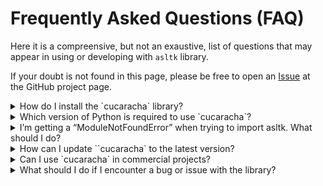# Frequently Asked Questions (FAQ)

Here it is a compreensive, but not an exaustive, list of questions that may appear in using or developing with `asltk` library.

If your doubt is not found in this page, please be free to open an [Issue](https://github.com/LOAMRI/asltk/issues/new/choose) at the GitHub project page.

<details>
  <summary>How do I install the `cucaracha` library?</summary>
  
  You can install `cucaracha` using pip by running the following command:

  ```bash
  pip install cucaracha 
  ```
  
  For more detailed instructions, refer to the Installation Guide
</details>

<details>
  <summary>Which version of Python is required to use `cucaracha`?</summary>
  
  `cucaracha` requires Python 3.10 or higher. You can check your Python version by running:

  ```bash
  python --version
  ```
</details>

<details>
  <summary>I’m getting a “ModuleNotFoundError” when trying to import asltk. What should I do?</summary>
  
  Make sure that `cucaracha` is installed correctly. Run the following command to verify installation:

  ```bash
  pip show cucaracha
  ```  
  
  If it’s not installed, follow the instructions in the Installation Guide. If you're using a virtual environment, ensure it is activated.  
</details>


<details>
  <summary>How can I update ``cucaracha` to the latest version?</summary>
  
  You can update the library by running:

  ```bash
  pip install --upgrade cucaracha
  ```  
  
  If it’s not installed, follow the instructions in the Installation Guide. If you're using a virtual environment, ensure it is activated.  
</details>


<details>
  <summary>Can I use `cucaracha` in commercial projects?</summary>
  
  Yes, `cucaracha` is licensed under the MIT License, which allows you to use, modify, and distribute the library in both personal and commercial projects. Just make sure to include the original copyright and license notice. 
</details>

<details>
  <summary>What should I do if I encounter a bug or issue with the library?</summary>
  
  If you find a bug or issue, you can report it on the GitHub issues page: https://github.com/acsenrafilho/cucaracha/issues. 
  
  Please include a clear description of the problem, steps to reproduce it, and any relevant code snippets.
</details>
